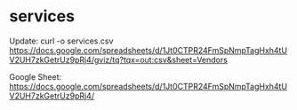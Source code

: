 # services
Update:
curl -o services.csv https://docs.google.com/spreadsheets/d/1Jt0CTPR24FmSpNmpTagHxh4tUV2UH7zkGetrUz9pRj4/gviz/tq?tqx=out:csv&sheet=Vendors

Google Sheet:
https://docs.google.com/spreadsheets/d/1Jt0CTPR24FmSpNmpTagHxh4tUV2UH7zkGetrUz9pRj4/

